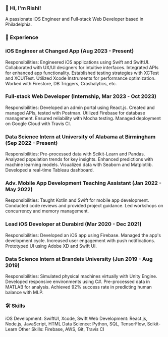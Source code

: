 ### 👋 Hi, I'm Rishi!
A passionate iOS Engineer and Full-stack Web Developer based in Philadelphia. 

### 📌 Experience
### iOS Engineer at Changed App (Aug 2023 - Present)
Responsibilities:
  Engineered iOS applications using Swift and SwiftUI.
  Collaborated with UX/UI designers for intuitive interfaces.
  Integrated APIs for enhanced app functionality.
  Established testing strategies with XCTest and XCUITest.
  Utilized Xcode Instruments for performance optimization.
  Worked with Firestore, DB Triggers, Crashalytics, etc.
### Full-stack Web Developer (Internship, Mar 2023 - Oct 2023)
Responsibilities:
  Developed an admin portal using React.js.
  Created and managed APIs, tested with Postman.
  Utilized Firebase for database management.
  Ensured reliability with Mocha testing.
  Managed deployment on Google Cloud with Travis CI.
### Data Science Intern at University of Alabama at Birmingham (Sep 2022 - Present)
Responsibilities:
  Pre-processed data with Scikit-Learn and Pandas.
  Analyzed population trends for key insights.
  Enhanced predictions with machine learning models.
  Visualized data with Seaborn and Matplotlib.
  Developed a real-time Tableau dashboard.
### Adv. Mobile App Development Teaching Assistant (Jan 2022 - May 2022)
Responsibilities:
  Taught Kotlin and Swift for mobile app development.
  Conducted code reviews and provided project guidance.
  Led workshops on concurrency and memory management.
### Lead iOS Developer at Durabird (Mar 2020 - Dec 2021)
Responsibilities:
  Developed an iOS app using Firebase.
  Managed the app's development cycle.
  Increased user engagement with push notifications.
  Prototyped UI using Adobe XD and Swift UI.
### Data Science Intern at Brandeis University (Jun 2019 - Aug 2019)
Responsibilities:
  Simulated physical machines virtually with Unity Engine.
  Developed responsive environments using C#.
  Pre-processed data in MATLAB for analysis.
  Achieved 92% success rate in predicting human balance with MLP.
### 🛠 Skills
  iOS Development: SwiftUI, Xcode, Swift
  Web Development: React.js, Node.js, JavaScript, HTML
  Data Science: Python, SQL, TensorFlow, Scikit-Learn
  Other Skills: Firebase, AWS, Git, Travis CI
